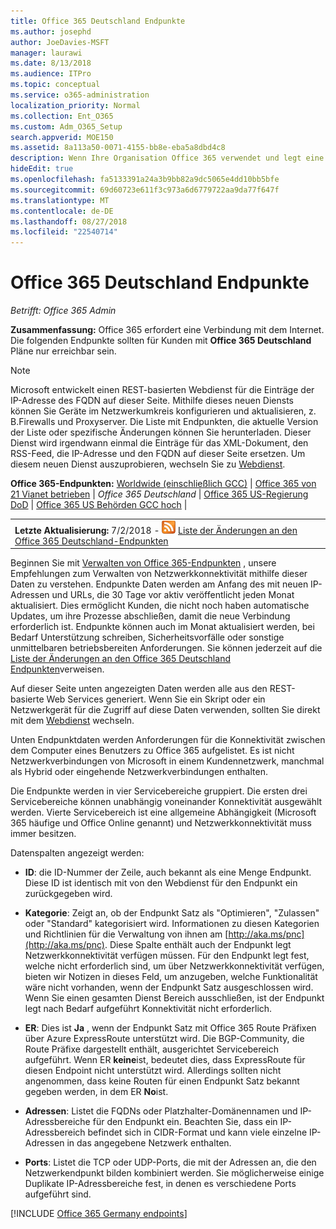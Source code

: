 ```yaml
---
title: Office 365 Deutschland Endpunkte
ms.author: josephd
author: JoeDavies-MSFT
manager: laurawi
ms.date: 8/13/2018
ms.audience: ITPro
ms.topic: conceptual
ms.service: o365-administration
localization_priority: Normal
ms.collection: Ent_O365
ms.custom: Adm_O365_Setup
search.appverid: MOE150
ms.assetid: 8a113a50-0071-4155-bb8e-eba5a8dbd4c8
description: Wenn Ihre Organisation Office 365 verwendet und legt eine Beschränkung auf Computern im Netzwerk aus eine Verbindung mit dem Internet, im folgenden finden Sie die Endpunkte (FQDNs, Ports, URLs und IPv4 und IPv6-Adressbereichen), die Sie einschließen sollte Ihre ausgehende zulassen Listen, um sicherzustellen, dass Ihre Computer können die Office 365 erfolgreich verwenden.
hideEdit: true
ms.openlocfilehash: fa5133391a24a3b9bb82a9dc5065e4dd10bb5bfe
ms.sourcegitcommit: 69d60723e611f3c973a6d6779722aa9da77f647f
ms.translationtype: MT
ms.contentlocale: de-DE
ms.lasthandoff: 08/27/2018
ms.locfileid: "22540714"
---
```

# <a name="office-365-germany-endpoints"></a>Office 365 Deutschland Endpunkte

 *Betrifft: Office 365 Admin*

**Zusammenfassung:** Office 365 erfordert eine Verbindung mit dem Internet. Die folgenden Endpunkte sollten für Kunden mit **Office 365 Deutschland** Pläne nur erreichbar sein.
  
> [!NOTE]
> Microsoft entwickelt einen REST-basierten Webdienst für die Einträge der IP-Adresse des FQDN auf dieser Seite. Mithilfe dieses neuen Diensts können Sie Geräte im Netzwerkumkreis konfigurieren und aktualisieren, z. B.Firewalls und Proxyserver. Die Liste mit Endpunkten, die aktuelle Version der Liste oder spezifische Änderungen können Sie herunterladen. Dieser Dienst wird irgendwann einmal die Einträge für das XML-Dokument, den RSS-Feed, die IP-Adresse und den FQDN auf dieser Seite ersetzen. Um diesem neuen Dienst auszuprobieren, wechseln Sie zu [Webdienst](managing-office-365-endpoints.md#webservice). 
  
 **Office 365-Endpunkten:** [Worldwide (einschließlich GCC)](urls-and-ip-address-ranges.md)   |  [Office 365 von 21 Vianet betrieben](urls-and-ip-address-ranges-21vianet.md)  | *Office 365 Deutschland* | [Office 365 US-Regierung DoD](office-365-u-s-government-dod-endpoints.md) | [Office 365 US Behörden GCC hoch](office-365-u-s-government-gcc-high-endpoints.md)  |
  
|||
|:-----|:-----|
|**Letzte Aktualisierung:** 7/2/2018 - ![RSS](media/5dc6bb29-25db-4f44-9580-77c735492c4b.png) [Liste der Änderungen an den Office 365 Deutschland-Endpunkten](office-365-germany-endpoints-change-log.md)||

Beginnen Sie mit [Verwalten von Office 365-Endpunkten](managing-office-365-endpoints.md) , unsere Empfehlungen zum Verwalten von Netzwerkkonnektivität mithilfe dieser Daten zu verstehen. Endpunkte Daten werden am Anfang des mit neuen IP-Adressen und URLs, die 30 Tage vor aktiv veröffentlicht jeden Monat aktualisiert. Dies ermöglicht Kunden, die nicht noch haben automatische Updates, um ihre Prozesse abschließen, damit die neue Verbindung erforderlich ist. Endpunkte können auch im Monat aktualisiert werden, bei Bedarf Unterstützung schreiben, Sicherheitsvorfälle oder sonstige unmittelbaren betriebsbereiten Anforderungen. Sie können jederzeit auf die [Liste der Änderungen an den Office 365 Deutschland Endpunkten](office-365-germany-endpoints-change-log.md)verweisen.

Auf dieser Seite unten angezeigten Daten werden alle aus den REST-basierte Web Services generiert. Wenn Sie ein Skript oder ein Netzwerkgerät für die Zugriff auf diese Daten verwenden, sollten Sie direkt mit dem [Webdienst](managing-office-365-endpoints.md#webservice) wechseln.

Unten Endpunktdaten werden Anforderungen für die Konnektivität zwischen dem Computer eines Benutzers zu Office 365 aufgelistet. Es ist nicht Netzwerkverbindungen von Microsoft in einem Kundennetzwerk, manchmal als Hybrid oder eingehende Netzwerkverbindungen enthalten.

Die Endpunkte werden in vier Servicebereiche gruppiert. Die ersten drei Servicebereiche können unabhängig voneinander Konnektivität ausgewählt werden. Vierte Servicebereich ist eine allgemeine Abhängigkeit (Microsoft 365 häufige und Office Online genannt) und Netzwerkkonnektivität muss immer besitzen.

Datenspalten angezeigt werden:

- **ID**: die ID-Nummer der Zeile, auch bekannt als eine Menge Endpunkt. Diese ID ist identisch mit von den Webdienst für den Endpunkt ein zurückgegeben wird.

- **Kategorie**: Zeigt an, ob der Endpunkt Satz als "Optimieren", "Zulassen" oder "Standard" kategorisiert wird. Informationen zu diesen Kategorien und Richtlinien für die Verwaltung von ihnen am [http://aka.ms/pnc](http://aka.ms/pnc). Diese Spalte enthält auch der Endpunkt legt Netzwerkkonnektivität verfügen müssen. Für den Endpunkt legt fest, welche nicht erforderlich sind, um über Netzwerkkonnektivität verfügen, bieten wir Notizen in dieses Feld, um anzugeben, welche Funktionalität wäre nicht vorhanden, wenn der Endpunkt Satz ausgeschlossen wird. Wenn Sie einen gesamten Dienst Bereich ausschließen, ist der Endpunkt legt nach Bedarf aufgeführt Konnektivität nicht erforderlich.

- **ER**: Dies ist **Ja** , wenn der Endpunkt Satz mit Office 365 Route Präfixen über Azure ExpressRoute unterstützt wird. Die BGP-Community, die Route Präfixe dargestellt enthält, ausgerichtet Servicebereich aufgeführt. Wenn ER **keine**ist, bedeutet dies, dass ExpressRoute für diesen Endpoint nicht unterstützt wird. Allerdings sollten nicht angenommen, dass keine Routen für einen Endpunkt Satz bekannt gegeben werden, in dem ER **No**ist.

- **Adressen**: Listet die FQDNs oder Platzhalter-Domänennamen und IP-Adressbereiche für den Endpunkt ein. Beachten Sie, dass ein IP-Adressbereich befindet sich in CIDR-Format und kann viele einzelne IP-Adressen in das angegebene Netzwerk enthalten.
 
- **Ports**: Listet die TCP oder UDP-Ports, die mit der Adressen an, die den Netzwerkendpunkt bilden kombiniert werden. Sie möglicherweise einige Duplikate IP-Adressbereiche fest, in denen es verschiedene Ports aufgeführt sind.

[!INCLUDE [Office 365 Germany endpoints](./includes/office-365-germany-endpoints.md)]

 


